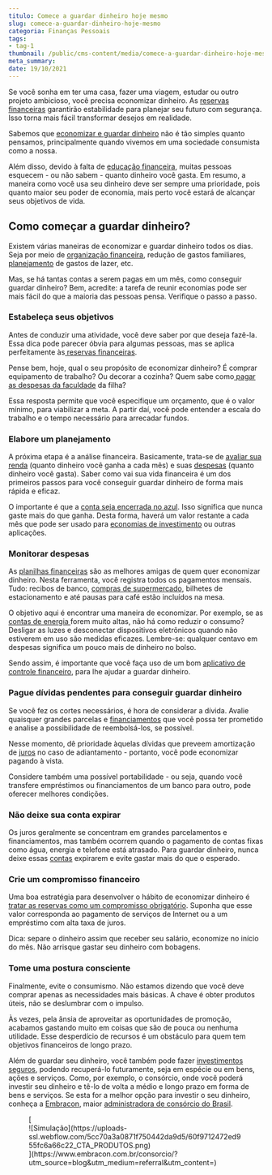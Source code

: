 ```yaml
---
titulo: Comece a guardar dinheiro hoje mesmo
slug: comece-a-guardar-dinheiro-hoje-mesmo
categoria: Finanças Pessoais
tags:
- tag-1
thumbnail: /public/cms-content/media/comece-a-guardar-dinheiro-hoje-mesmo.jpg
meta_summary: 
date: 19/10/2021
---
```

Se você sonha em ter uma casa, fazer uma viagem, estudar ou outro projeto ambicioso, você precisa economizar dinheiro. As [reservas financeiras](https://www.embracon.com.br/blog/quando-usar-a-reserva-de-emergencia) garantirão estabilidade para planejar seu futuro com segurança. Isso torna mais fácil transformar desejos em realidade.

Sabemos que [economizar e guardar dinheiro](https://www.embracon.com.br/blog/5-erros-que-voce-deve-evitar-para-conseguir-economizar-dinheiro) não é tão simples quanto pensamos, principalmente quando vivemos em uma sociedade consumista como a nossa.

Além disso, devido à falta de [educação financeira](https://www.embracon.com.br/blog/como-ensinar-educacao-financeira-aos-filhos), muitas pessoas esquecem - ou não sabem - quanto dinheiro você gasta. Em resumo, a maneira como você usa seu dinheiro deve ser sempre uma prioridade, pois quanto maior seu poder de economia, mais perto você estará de alcançar seus objetivos de vida.

Como começar a guardar dinheiro? 
---------------------------------

Existem várias maneiras de economizar e guardar dinheiro todos os dias. Seja por meio de [organização financeira](https://www.embracon.com.br/blog/7-dicas-para-comecar-a-sua-organizacao-financeira), redução de gastos familiares, [planejamento](https://www.embracon.com.br/blog/planejamento-financeiro-um-guia-para-as-financas-nao-sairem-de-controle) de gastos de lazer, etc.

Mas, se há tantas contas a serem pagas em um mês, como conseguir guardar dinheiro? Bem, acredite: a tarefa de reunir economias pode ser mais fácil do que a maioria das pessoas pensa. Verifique o passo a passo.

### Estabeleça seus objetivos 

Antes de conduzir uma atividade, você deve saber por que deseja fazê-la. Essa dica pode parecer óbvia para algumas pessoas, mas se aplica perfeitamente às[ reservas financeiras](https://www.embracon.com.br/blog/reserva-financeira-como-preparar-a-sua).

Pense bem, hoje, qual o seu propósito de economizar dinheiro? É comprar equipamento de trabalho? Ou decorar a cozinha? Quem sabe como[ pagar as despesas da faculdade](https://www.embracon.com.br/blog/preco-da-faculdade-por-que-ele-nao-deve-ser-o-principal-fator-na-escolha-de-um-curso) da filha?

Essa resposta permite que você especifique um orçamento, que é o valor mínimo, para viabilizar a meta. A partir daí, você pode entender a escala do trabalho e o tempo necessário para arrecadar fundos.

### Elabore um planejamento 

A próxima etapa é a análise financeira. Basicamente, trata-se de [avaliar sua renda](https://www.embracon.com.br/blog/quanto-da-minha-renda-posso-investir) (quanto dinheiro você ganha a cada mês) e suas [despesas](https://www.embracon.com.br/blog/quais-sao-as-despesas-superfluas-que-podem-ser-cortadas-do-dia-a-dia) (quanto dinheiro você gasta). Saber como vai sua vida financeira é um dos primeiros passos para você conseguir guardar dinheiro de forma mais rápida e eficaz.

O importante é que a [conta seja encerrada no azul](https://www.embracon.com.br/blog/planeje-sua-vida-financeira-e-fique-sempre-no-azul). Isso significa que nunca gaste mais do que ganha. Desta forma, haverá um valor restante a cada mês que pode ser usado para [economias de investimento](https://www.embracon.com.br/blog/o-consorcio-e-investimento) ou outras aplicações.

### Monitorar despesas 

As [planilhas financeiras](https://www.embracon.com.br/blog/como-criar-uma-planilha-de-planejamento-financeiro) são as melhores amigas de quem quer economizar dinheiro. Nesta ferramenta, você registra todos os pagamentos mensais. Tudo: recibos de banco, [compras de supermercado](https://www.embracon.com.br/blog/10-importantes-dicas-para-economizar-nas-compras-de-casa), bilhetes de estacionamento e até pausas para café estão incluídos na mesa.

O objetivo aqui é encontrar uma maneira de economizar. Por exemplo, se as [contas de energia ](https://www.embracon.com.br/blog/como-economizar-nas-contas-de-agua-e-luz)forem muito altas, não há como reduzir o consumo? Desligar as luzes e desconectar dispositivos eletrônicos quando não estiverem em uso são medidas eficazes. Lembre-se: qualquer centavo em despesas significa um pouco mais de dinheiro no bolso.

Sendo assim, é importante que você faça uso de um bom [aplicativo de controle financeiro](https://www.embracon.com.br/blog/aplicativos-para-manter-suas-financas-em-ordem), para lhe ajudar a guardar dinheiro.

### Pague dívidas pendentes para conseguir guardar dinheiro 

Se você fez os cortes necessários, é hora de considerar a dívida. Avalie quaisquer grandes parcelas e [financiamentos](https://www.embracon.com.br/blog/financiamento-ou-consorcio-o-que-e-melhor-na-compra-de-um-imovel) que você possa ter prometido e analise a possibilidade de reembolsá-los, se possível.

Nesse momento, dê prioridade àquelas dívidas que preveem amortização de [juros](https://www.embracon.com.br/blog/como-os-juros-afetam-a-sua-vida) no caso de adiantamento - portanto, você pode economizar pagando à vista.

Considere também uma possível portabilidade - ou seja, quando você transfere empréstimos ou financiamentos de um banco para outro, pode oferecer melhores condições.

### Não deixe sua conta expirar 

Os juros geralmente se concentram em grandes parcelamentos e financiamentos, mas também ocorrem quando o pagamento de contas fixas como água, energia e telefone está atrasado. Para guardar dinheiro, nunca deixe essas [contas](https://www.embracon.com.br/blog/fui-demitido-e-agora-como-pagar-as-minhas-contas) expirarem e evite gastar mais do que o esperado.

### Crie um compromisso financeiro 

Uma boa estratégia para desenvolver o hábito de economizar dinheiro é [tratar as reservas como um compromisso obrigatório](https://www.embracon.com.br/blog/quando-usar-a-reserva-de-emergencia). Suponha que esse valor corresponda ao pagamento de serviços de Internet ou a um empréstimo com alta taxa de juros.

Dica: separe o dinheiro assim que receber seu salário, economize no início do mês. Não arrisque gastar seu dinheiro com bobagens.

### Tome uma postura consciente 

Finalmente, evite o consumismo. Não estamos dizendo que você deve comprar apenas as necessidades mais básicas. A chave é obter produtos úteis, não se deslumbrar com o impulso.

Às vezes, pela ânsia de aproveitar as oportunidades de promoção, acabamos gastando muito em coisas que são de pouca ou nenhuma utilidade. Esse desperdício de recursos é um obstáculo para quem tem objetivos financeiros de longo prazo.

Além de guardar seu dinheiro, você também pode fazer [investimentos seguros](https://www.embracon.com.br/blog/investimentos-rentaveis), podendo recuperá-lo futuramente, seja em espécie ou em bens, ações e serviços. Como, por exemplo, o consórcio, onde você poderá investir seu dinheiro e tê-lo de volta a médio e longo prazo em forma de bens e serviços. Se esta for a melhor opção para investir o seu dinheiro, conheça a [Embracon](https://www.embracon.com.br/a-embracon), maior [administradora de consórcio do Brasil](https://www.embracon.com.br/conhecaoconsorcio/o-que-e-uma-administradora-de-consorcio).

<figure class="w-richtext-figure-type-image w-richtext-align-center">[<div>![Simulação](https://uploads-ssl.webflow.com/5cc70a3a0871f750442da9d5/60f9712472ed955fc6a66c22_CTA_PRODUTOS.png)</div>](https://www.embracon.com.br/consorcio/?utm_source=blog&utm_medium=referral&utm_content=)</figure>
